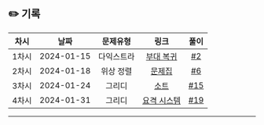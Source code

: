 ## ✏️ 기록   

| 차시 |    날짜    | 문제유형 | 링크 | 풀이 |
|:----:|:---------:|:----:|:-----:|:----:|
| 1차시 | 2024-01-15 |  다익스트라  | [부대 복귀](https://school.programmers.co.kr/learn/courses/30/lessons/132266)  | [#2](https://github.com/AlgoLeadMe/AlgoLeadMe-6/pull/2) |
| 2차시 | 2024-01-18 | 위상 정렬 | [문제집](https://www.acmicpc.net/problem/1766) | [#6](https://github.com/AlgoLeadMe/AlgoLeadMe-6/pull/6) |
| 3차시 | 2024-01-24 | 그리디 | [소트](https://www.acmicpc.net/problem/1083) | [#15](https://github.com/AlgoLeadMe/AlgoLeadMe-6/pull/15) |
| 4차시 | 2024-01-31 | 그리디 | [요격 시스템](https://school.programmers.co.kr/learn/courses/30/lessons/181188) | [#19](https://github.com/AlgoLeadMe/AlgoLeadMe-6/pull/19) |
---
